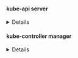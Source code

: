 #### kube-api server
<details>  

* Найти, где находится конфигурация  
```bash  
cat /etc/kubernetes/manifests/kube-apiserver.yaml  
cat /etc/systemd/system/kube-apiserver.service  
ps -aux | grep -i apiserver
```  
https://kubernetes.io/docs/reference/command-line-tools-reference/kube-apiserver/  
https://kubernetes.io/docs/concepts/overview/components/  
https://kubernetes.io/docs/concepts/overview/kubernetes-api/  
https://kubernetes.io/docs/tasks/access-application-cluster/access-cluster/  
https://kubernetes.io/docs/tasks/administer-cluster/access-cluster-api/  

</details>

#### kube-controller manager  
<details>

* Чем занимается? Где конфиги? 
  Мониторит состояние кластера, его компонентов
```bash
cat /etc/kubernetes/manifests/kube-controller-manager.yaml  
k -n kube-system get pods | grep controller  

```
    
</details>